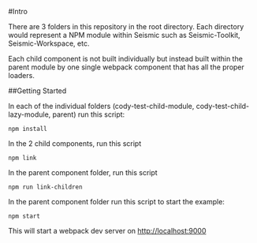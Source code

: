 #Intro

There are 3 folders in this repository in the root directory. Each directory would
represent a NPM module within Seismic such as Seismic-Toolkit, Seismic-Workspace, etc.

Each child component is not built individually but instead built within the parent module
by one single webpack component that has all the proper loaders.

##Getting Started

In each of the individual folders (cody-test-child-module, cody-test-child-lazy-module, parent) run this script:

    npm install
    
In the 2 child components, run this script

    npm link
    
In the parent component folder, run this script

    npm run link-children

In the parent component folder run this script to start the example:

    npm start

This will start a webpack dev server on 
<a href="http://localhost:9000">http://localhost:9000</a>
